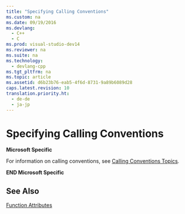 ```yaml
---
title: "Specifying Calling Conventions"
ms.custom: na
ms.date: 09/19/2016
ms.devlang: 
  - C++
  - C
ms.prod: visual-studio-dev14
ms.reviewer: na
ms.suite: na
ms.technology: 
  - devlang-cpp
ms.tgt_pltfrm: na
ms.topic: article
ms.assetid: d6b23b76-eab5-4f6d-8731-9a89b6089d28
caps.latest.revision: 10
translation.priority.ht: 
  - de-de
  - ja-jp
---
```

# Specifying Calling Conventions
**Microsoft Specific**  
  
 For information on calling conventions, see [Calling Conventions Topics](../vs140/Calling-Conventions.md)*.*  
  
 **END Microsoft Specific**  
  
## See Also  
 [Function Attributes](../vs140/Function-Attributes.md)